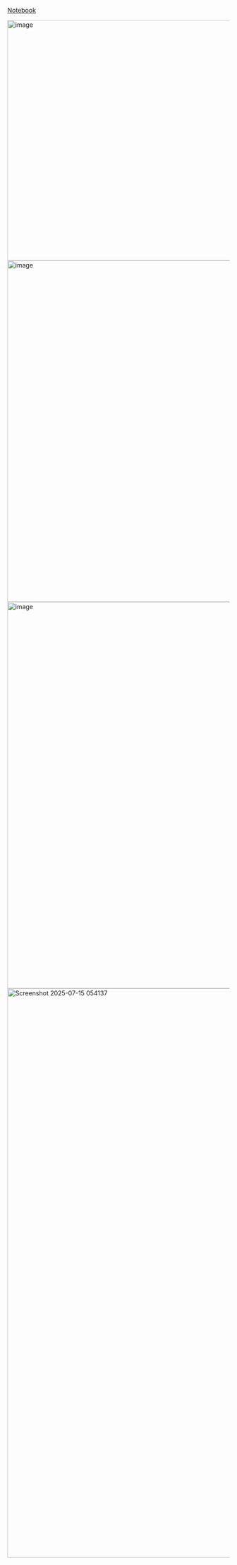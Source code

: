 [Notebook](https://www.kaggle.com/code/devanyusfasukmadya/trafficconedetection)

<img width="1073" height="545" alt="image" src="https://github.com/user-attachments/assets/0b7c4846-a4ae-42fc-82dc-d8107f2e3ec6" />
<img width="1000" height="774" alt="image" src="https://github.com/user-attachments/assets/a20c2e37-c511-41e4-a453-c98cf3bcdf7f" />
<img width="1235" height="876" alt="image" src="https://github.com/user-attachments/assets/0dcb5afa-b0e0-4749-8b29-5b27d8761366" />
<img width="1905" height="1290" alt="Screenshot 2025-07-15 054137" src="https://github.com/user-attachments/assets/a8327f35-8db5-47f3-bc62-a0c8f49d38b7" />



